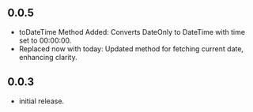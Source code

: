 ## 0.0.5

* toDateTime Method Added: Converts DateOnly to DateTime with time set to 00:00:00.
* Replaced now with today: Updated method for fetching current date, enhancing clarity.

## 0.0.3

* initial release.
